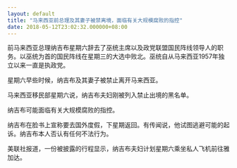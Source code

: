 ```yaml
---
layout: default
title: "马来西亚前总理及其妻子被禁离境，面临有关大规模腐败的指控"
date: 2018-05-12T23:02:32.000000+08:00
---
```


前马来西亚总理纳吉布星期六辞去了巫统主席以及政党联盟国民阵线领导人的职务。以巫统为首的国民阵线在星期三的大选中败北。巫统自从马来西亚1957年独立以来一直是执政党。

星期六早些时候，纳吉布及其妻子被禁止离开马来西亚。

马来西亚移民部星期六说，纳吉布夫妇刚被列入禁止出境的黑名单。

纳吉布可能面临有关大规模腐败的指控。

纳吉布在脸书上宣称要去国外度假，下星期返回。有传闻说，他试图逃避可能的起诉。纳吉布本人否认有任何不法行为。

美联社报道，一份被披露的行程显示，纳吉布夫妇计划星期六乘坐私人飞机前往雅加达。

